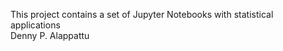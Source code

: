 This project contains a set of Jupyter Notebooks with statistical applications
<br> Denny P. Alappattu
